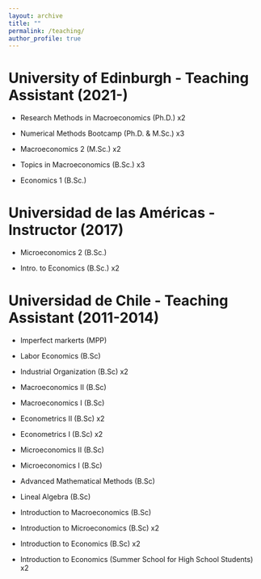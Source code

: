 ```yaml
---
layout: archive
title: ""
permalink: /teaching/
author_profile: true
---
```


# University of Edinburgh - Teaching Assistant (2021-)

* Research Methods in Macroeconomics (Ph.D.) x2

* Numerical Methods Bootcamp (Ph.D. & M.Sc.) x3

* Macroeconomics 2 (M.Sc.) x2

* Topics in Macroeconomics (B.Sc.) x3

* Economics 1 (B.Sc.)

# Universidad de las Américas - Instructor (2017)

* Microeconomics 2 (B.Sc.)

* Intro. to Economics (B.Sc.) x2

# Universidad de Chile - Teaching Assistant (2011-2014)

* Imperfect markerts (MPP)

* Labor Economics (B.Sc)

* Industrial Organization (B.Sc) x2

* Macroeconomics II (B.Sc)

* Macroeconomics I (B.Sc)

* Econometrics II (B.Sc) x2

* Econometrics I (B.Sc) x2

* Microeconomics II (B.Sc)

* Microeconomics I (B.Sc)

* Advanced Mathematical Methods (B.Sc)

* Lineal Algebra (B.Sc)

* Introduction to Macroeconomics (B.Sc)

* Introduction to Microeconomics (B.Sc) x2

* Introduction to Economics (B.Sc) x2

* Introduction to Economics (Summer School for High School Students) x2

